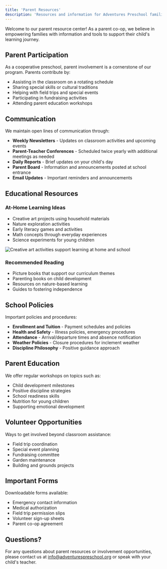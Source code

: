 ```yaml
---
title: 'Parent Resources'
description: 'Resources and information for Adventures Preschool families'
---
```


Welcome to our parent resource center! As a parent co-op, we believe in empowering families with information and tools to support their child's learning journey.

## Parent Participation

As a cooperative preschool, parent involvement is a cornerstone of our program. Parents contribute by:
- Assisting in the classroom on a rotating schedule
- Sharing special skills or cultural traditions
- Helping with field trips and special events
- Participating in fundraising activities
- Attending parent education workshops

## Communication

We maintain open lines of communication through:
- **Weekly Newsletters** - Updates on classroom activities and upcoming events
- **Parent-Teacher Conferences** - Scheduled twice yearly with additional meetings as needed
- **Daily Reports** - Brief updates on your child's day
- **Parent Board** - Information and announcements posted at school entrance
- **Email Updates** - Important reminders and announcements

## Educational Resources

### At-Home Learning Ideas
- Creative art projects using household materials
- Nature exploration activities
- Early literacy games and activities
- Math concepts through everyday experiences
- Science experiments for young children

![Creative art activities support learning at home and school](/images/activities/art-creative-easel-painting.jpg)

### Recommended Reading
- Picture books that support our curriculum themes
- Parenting books on child development
- Resources on nature-based learning
- Guides to fostering independence

## School Policies

Important policies and procedures:
- **Enrollment and Tuition** - Payment schedules and policies
- **Health and Safety** - Illness policies, emergency procedures
- **Attendance** - Arrival/departure times and absence notification
- **Weather Policies** - Closure procedures for inclement weather
- **Discipline Philosophy** - Positive guidance approach

## Parent Education

We offer regular workshops on topics such as:
- Child development milestones
- Positive discipline strategies
- School readiness skills
- Nutrition for young children
- Supporting emotional development

## Volunteer Opportunities

Ways to get involved beyond classroom assistance:
- Field trip coordination
- Special event planning
- Fundraising committee
- Garden maintenance
- Building and grounds projects

## Important Forms

Downloadable forms available:
- Emergency contact information
- Medical authorization
- Field trip permission slips
- Volunteer sign-up sheets
- Parent co-op agreement

## Questions?

For any questions about parent resources or involvement opportunities, please contact us at info@adventurespreschool.org or speak with your child's teacher.